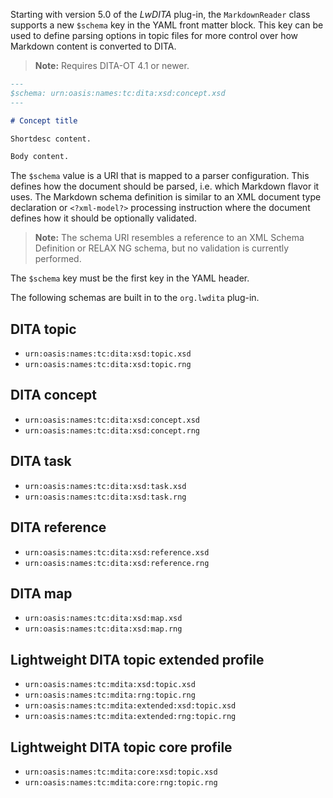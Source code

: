 Starting with version 5.0 of the _LwDITA_ plug-in, the `MarkdownReader` class supports a new `$schema` key in the YAML front matter block. This key can be used to define parsing options in topic files for more control over how Markdown content is converted to DITA.

> **Note:** Requires DITA-OT 4.1 or newer.

```markdown
---
$schema: urn:oasis:names:tc:dita:xsd:concept.xsd
---

# Concept title

Shortdesc content.

Body content.
```

The `$schema` value is a URI that is mapped to a parser configuration. This defines how the document should be parsed, i.e. which Markdown flavor it uses. The Markdown schema definition is similar to an XML document type declaration or `<?xml-model?>` processing instruction where the document defines how it should be optionally validated.

> **Note:**
> The schema URI resembles a reference to an XML Schema Definition or RELAX NG schema, but no validation is currently performed.

The `$schema` key must be the first key in the YAML header.

The following schemas are built in to the `org.lwdita` plug-in.

## DITA topic

- `urn:oasis:names:tc:dita:xsd:topic.xsd`
- `urn:oasis:names:tc:dita:xsd:topic.rng`

## DITA concept

- `urn:oasis:names:tc:dita:xsd:concept.xsd`
- `urn:oasis:names:tc:dita:xsd:concept.rng`

## DITA task

- `urn:oasis:names:tc:dita:xsd:task.xsd`
- `urn:oasis:names:tc:dita:xsd:task.rng`

## DITA reference

- `urn:oasis:names:tc:dita:xsd:reference.xsd`
- `urn:oasis:names:tc:dita:xsd:reference.rng`

## DITA map

- `urn:oasis:names:tc:dita:xsd:map.xsd`
- `urn:oasis:names:tc:dita:xsd:map.rng`

## Lightweight DITA topic extended profile

- `urn:oasis:names:tc:mdita:xsd:topic.xsd`
- `urn:oasis:names:tc:mdita:rng:topic.rng`
- `urn:oasis:names:tc:mdita:extended:xsd:topic.xsd`
- `urn:oasis:names:tc:mdita:extended:rng:topic.rng`

## Lightweight DITA topic core profile

- `urn:oasis:names:tc:mdita:core:xsd:topic.xsd`
- `urn:oasis:names:tc:mdita:core:rng:topic.rng`
